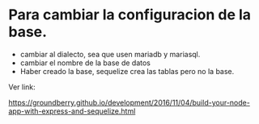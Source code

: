 # Para cambiar la configuracion de la base.

* cambiar al dialecto, sea que usen mariadb y mariasql.
* cambiar el nombre de la base de datos
* Haber creado la base, sequelize crea las tablas pero no la base.

Ver link:

https://groundberry.github.io/development/2016/11/04/build-your-node-app-with-express-and-sequelize.html
